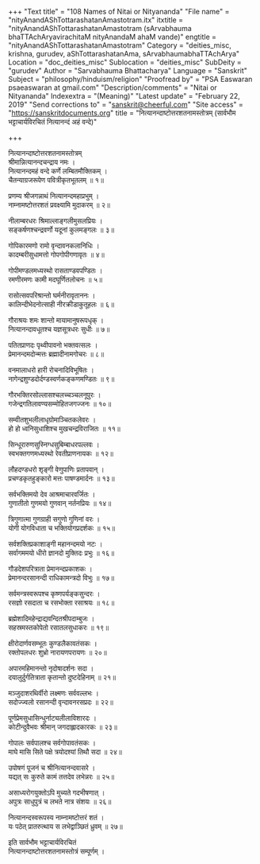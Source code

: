 +++
"Text title" = "108 Names of Nitai or Nityananda"
"File name" = "nityAnandAShTottarashatanAmastotram.itx"
itxtitle = "nityAnandAShTottarashatanAmastotram (sArvabhauma bhaTTAchAryavirachitaM nityAnandaM ahaM vande)"
engtitle = "nityAnandAShTottarashatanAmastotram"
Category = "deities_misc, krishna, gurudev, aShTottarashatanAma, sArvabhaumabhaTTAchArya"
Location = "doc_deities_misc"
Sublocation = "deities_misc"
SubDeity = "gurudev"
Author = "Sarvabhauma Bhattacharya"
Language = "Sanskrit"
Subject = "philosophy/hinduism/religion"
"Proofread by" = "PSA Easwaran psaeaswaran at gmail.com"
"Description/comments" = "Nitai or Nityananda"
Indexextra = "(Meaning)"
"Latest update" = "February 22, 2019"
"Send corrections to" = "sanskrit@cheerful.com"
"Site access" = "https://sanskritdocuments.org"
title = "नित्यानन्दाष्टोत्तरशतनामस्तोत्रम् (सार्वभौम भट्टाचार्यविरचितं नित्यानन्दं अहं वन्दे)"

+++
  
 नित्यानन्दाष्टोत्तरशतनामस्तोत्रम्   
श्रीमान्नित्यानन्दचन्द्राय नमः ।  
नित्यानन्दमहं वन्दे कर्णे लम्बितमौक्तिकम् ।  
चैतन्याग्रजरूपेण पवित्रीकृतभूतलम् ॥ १॥  
  
प्रणम्य श्रीजगन्नाथं नित्यानन्दमहाप्रभुम् ।  
नाम्नामष्टोत्तरशतं प्रवक्ष्यामि मुदाकरम् ॥ २॥  
  
नीलाम्बरधरः श्रिमाल्लाङ्गलीमुसलप्रियः ।  
सङ्कर्षणश्चन्द्रवर्णो यदूनां कुलमङ्गलः ॥ ३॥  
  
गोपिकारमणो रामो वृन्दावनकलानिधिः ।  
कादम्बरीसुधामत्तो गोपगोपीगणावृतः ॥ ४॥  
  
गोपीमण्डलमध्यस्थो रासताण्डवपण्डितः ।  
रमणीरमणः कामी मदघूर्णितलोचनः ॥ ५॥  
  
रासोत्सवपरिश्रान्तो घर्मनीरावृताननः ।  
कालिन्दीभेदनोत्साही नीरक्रीडाकुतूहलः ॥ ६॥  
  
गौराश्रयः शमः शान्तो मायामानुषरूपधृक् ।  
नित्यानन्दावधूतश्च यज्ञसूत्रधरः सुधीः ॥ ७॥  
  
पतितप्राणदः पृथ्वीपावनो भक्तवत्सलः ।  
प्रेमानन्दमदोन्मत्तः ब्रह्मादीनामगोचरः ॥ ८॥  
  
वनमालाधरो हारी रोचनादिविभूषितः ।  
नागेन्द्रशुण्डदोर्दण्डस्वर्णकङ्कणमण्डितः ॥ ९॥  
  
गौरभक्तिरसोल्लासश्चलच्चञ्चलनूपुरः ।  
गजेन्द्रगतिलावण्यसम्मोहितजगज्जनः ॥ १०॥  
  
सम्वीतशुभलीलाधृग्रोमाञ्चितकलेवरः ।  
हो हो ध्वनिसुधाशिश्च मुखचन्द्रविराजितः ॥ ११॥  
  
सिन्धूरारुणसुस्निग्धसुबिम्बाधरपल्लवः ।  
स्वभक्तगणमध्यस्थो रेवतीप्राणनायकः ॥ १२॥  
  
लौहदण्डधरो शृङ्गी वेणुपाणिः प्रतापवान् ।  
प्रचण्डकृतहुङ्कारो मत्तः पाषण्डमार्दनः ॥ १३॥  
  
सर्वभक्तिमयो देव आश्रमाचारवर्जितः ।  
गुणातीतो गुणमयो गुणवान् नर्तनप्रियः ॥ १४॥  
  
त्रिगुणात्मा गुणग्राही सगुणो गुणिनां वरः ।  
योगी योगविधाता च भक्तियोगप्रदर्शकः ॥ १५॥  
  
सर्वशक्तिप्रकाशाङ्गी महानन्दमयो नटः ।  
सर्वागममयो धीरो ज्ञानदो मुक्तिदः प्रभुः ॥ १६॥  
  
गौडदेशपरित्राता  प्रेमानन्दप्रकाशकः ।  
प्रेमानन्दरसानन्दी राधिकामन्त्रदो विभुः ॥ १७॥  
  
सर्वमन्त्रस्वरूपश्च कृष्णपर्यङ्कसुन्दरः ।  
रसज्ञो रसदाता च रसभोक्ता रसाश्रयः ॥ १८॥  
  
ब्रह्मेशादिमहेन्द्राद्यवन्दितश्रीपदाम्बुजः ।  
सहस्रमस्तकोपेतो रसातलसुधाकरः ॥ १९॥  
  
क्षीरोदार्णवसम्भूतः कुण्डलैकावतंसकः ।  
रक्तोपलधरः शुभ्रो नारायणपरायणः ॥ २०॥  
  
अपारमहिमानन्तो नृदोषादर्शनः सदा ।  
दयालुर्दुर्गतित्राता कृतान्तो दुष्टदेहिनाम् ॥ २१॥  
  
मञ्जुदाशरथिर्वीरो लक्ष्मणः सर्ववल्लभः ।  
सदोज्ज्वलो रसानन्दी वृन्दावनरसप्रदः ॥ २२॥  
  
पूर्णप्रेमसुधासिन्धुर्नाट्यलीलाविशारदः ।  
कोटीन्दुवैभवः श्रीमान् जगदाह्लादकारकः ॥ २३॥  
  
गोपालः सर्वपालश्च सर्वगोपावतंसकः ।  
माघे मासि सिते पक्षे त्रयोदश्यां तिथौ सदा ॥ २४॥  
  
उपोषणं पूजनं च श्रीनित्यानन्दवासरे ।  
यद्यत् सः कुरुते कामं तत्तदेव लभेन्नरः ॥ २५॥  
  
असाध्यरोगयुक्तोऽपि मुच्यते गदभीषणात् ।  
अपुत्रः साधुपुत्रं च लभते नात्र संशयः ॥ २६॥  
  
नित्यानन्दस्वरूपस्य नाम्नामष्टोत्तरं शतं ।  
यः पठेत् प्रातरुत्थाय स लभेद्वाञ्छितं ध्रुवम् ॥ २७॥  
  
इति सार्वभौम भट्टाचार्यविरचितं  
           नित्यानन्दाष्टोत्तरशतनामस्तोत्रं सम्पूर्णम् ।  
  
  
